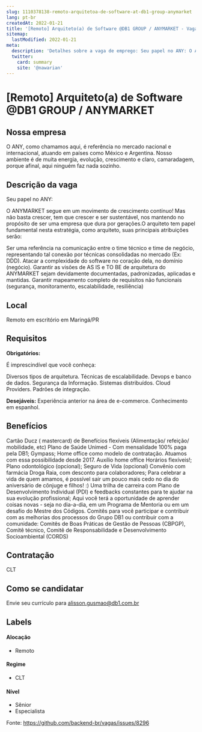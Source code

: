 ```yaml
---
slug: 1110378138-remoto-arquitetoa-de-software-at-db1-group-anymarket
lang: pt-br
createdAt: 2022-01-21
title: '[Remoto] Arquiteto(a) de Software @DB1 GROUP / ANYMARKET - Vaga de Emprego'
sitemap:
  lastModified: 2022-01-21
meta:
  description: 'Detalhes sobre a vaga de emprego: Seu papel no ANY: O ANYMARKET segue em um movimento de crescimento contínuo! Mas não basta crescer, tem que crescer e ser sustentável, nos mantendo no propósito de ser uma empresa que dura por gerações.O arquiteto tem papel fundamental nesta estratégia, como arquiteto, suas principais atribuições serão: Ser uma referência na comunicação entre o time técnico e time de negócio, representando tal conexão por técnicas consolidadas no mercado (Ex: DDD). Atacar a complexidade do software no coração dela, no domínio (negócio). Garantir as visões de AS IS e TO BE de arquitetura do ANYMARKET sejam devidamente documentadas, padronizadas, aplicadas e mantidas. Garantir mapeamento completo de requisitos não funcionais (segurança, monitoramento, escalabilidade, resiliência)'
  twitter:
    card: summary
    site: '@nawarian'
---
```


# [Remoto] Arquiteto(a) de Software @DB1 GROUP / ANYMARKET

## Nossa empresa

O ANY, como chamamos aqui, é referência no mercado nacional e internacional, atuando em países como México e Argentina. Nosso ambiente é de muita energia, evolução, crescimento e claro, camaradagem, porque afinal, aqui ninguém faz nada sozinho.


## Descrição da vaga

Seu papel no ANY:

O ANYMARKET segue em um movimento de crescimento contínuo! Mas não basta crescer, tem que crescer e ser sustentável, nos mantendo no propósito de ser uma empresa que dura por gerações.O arquiteto tem papel fundamental nesta estratégia, como arquiteto, suas principais atribuições serão:

Ser uma referência na comunicação entre o time técnico e time de negócio, representando tal conexão por técnicas consolidadas no mercado (Ex: DDD).
Atacar a complexidade do software no coração dela, no domínio (negócio).
Garantir as visões de AS IS e TO BE de arquitetura do ANYMARKET sejam devidamente documentadas, padronizadas, aplicadas e mantidas.
Garantir mapeamento completo de requisitos não funcionais (segurança, monitoramento, escalabilidade, resiliência)

## Local

Remoto em escritório em Maringá/PR

## Requisitos

**Obrigatórios:**

 É imprescindível que você conheça:

Diversos tipos de arquitetura.
Técnicas de escalabilidade.
Devops e banco de dados.
Segurança da Informação.
Sistemas distribuídos.
Cloud Providers.
Padrões de integração.

**Desejáveis:**
Experiência anterior na área de e-commerce.
Conhecimento em espanhol﻿.


## Benefícios

Cartão Ducz ( mastercard) de Benefícios flexíveis (Alimentação/ refeição/ mobilidade, etc)
Plano de Saúde Unimed - Com mensalidade 100% paga pela DB1;
Gympass;
Home office como modelo de contratação. Atuamos com essa possibilidade desde 2017.
Auxílio home office
Horários flexíveis!;
Plano odontológico (opcional);
Seguro de Vida (opcional)
Convênio com farmácia Droga Raia, com desconto para colaboradores;
Para celebrar a vida de quem amamos, é possível sair um pouco mais cedo no dia do aniversário de cônjuge e filhos! :)
Uma trilha de carreira com Plano de Desenvolvimento Individual (PDI) e feedbacks constantes para te ajudar na sua evolução profissional;
Aqui você terá a oportunidade de aprender coisas novas - seja no dia-a-dia, em um Programa de Mentoria ou em um desafio do Mestre dos Códigos.
Comitês para você participar e contribuir com as melhorias dos processos do Grupo DB1 ou contribuir com a comunidade: Comitês de Boas Práticas de Gestão de Pessoas (CBPGP), Comitê técnico, Comitê de Responsabilidade e Desenvolvimento Socioambiental (CORDS)

## Contratação

CLT

## Como se candidatar

Envie seu currículo para alisson.gusmao@db1.com.br

## Labels

#### Alocação
- Remoto

#### Regime
- CLT

#### Nível
- Sênior
- Especialista




Fonte: https://github.com/backend-br/vagas/issues/8296